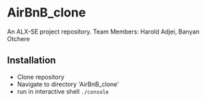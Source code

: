 # AirBnB_clone
An ALX-SE project repository. Team Members: Harold Adjei, Banyan Otchere


## Installation
* Clone repository
* Navigate to directory 'AirBnB_clone'
* run in interactive shell  `./console`

